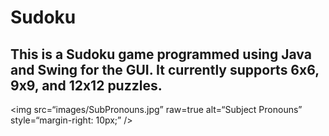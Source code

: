 # Sudoku
## This is a Sudoku game programmed using Java and Swing for the GUI. It currently supports 6x6, 9x9, and 12x12 puzzles.
<img
src=“images/SubPronouns.jpg”
raw=true
alt=“Subject Pronouns”
style=“margin-right: 10px;”
/>
